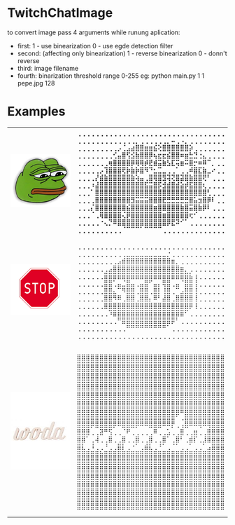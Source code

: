 # TwitchChatImage
  to convert image pass 4 arguments while runung aplication:
  * first:   1 - use binearization 0 - use egde detection filter
  * second:  (affecting only binearization) 1 - reverse binearization 0 - donn't reverse
  * third:   image filename
  * fourth:  binarization threshold range 0-255
  eg: python main.py 1 1 pepe.jpg 128 
# Examples
 <table style="width:100%">
  <tr>
    <th> <img src="pepe.jpg" width="300"> </th>
    <th>
 ⢀⢀⢀⢀⢀⢀⢀⢀⢀⢀⢀⢀⢀⢀⢀⢀⢀⢀⢀⢀⢀⢀⢀⢀⢀⢀⢀⢀⢀⢀⢀⢀⢀  <br/>
⢀⢀⢀⢀⢀⢀⢀⢀⢀⢀⢀⢀⢀⡀⢀⢀⢀⢀⢀⢀⡀⠤⢀⠠⡀⢀⢀⢀⢀⢀⢀⢀⢀  <br/>
⢀⢀⢀⢀⢀⢀⢀⢀⢀⡠⢈⣠⣴⣿⣿⣶⣶⣮⢕⣿⣿⣿⣿⣿⣿⡵⢀⢀⢀⢀⢀⢀⢀  <br/>
⢀⢀⢀⢀⢀⢀⢀⢀⢊⣤⣿⢫⣪⣷⣿⣿⡿⢦⣖⣖⣮⣿⣿⠶⣶⣓⣙⢐⣄⢀⢀⢀⢀  <br/>
⢀⢀⢀⢀⢀⢀⢀⢶⣿⣿⣿⣿⡿⢿⢿⡾⣟⣾⣭⣷⣣⣏⢭⣶⠭⣿⡒⠶⠿⠉⡀⢀⢀  <br/>
⢀⢀⢀⢀⢀⡠⢹⣿⣿⣿⢟⡷⣷⡷⣿⠻⠙⣂⣉⣀⢀⢀⠁⢀⢀⠾⣿⣏⣷⣀⠔⢀⢀  <br/>
⢀⢀⢀⢀⡜⣾⣷⣿⣿⣿⣿⣿⣷⢵⣤⢀⣿⢿⣿⣻⢽⢝⣿⣽⣿⣷⣿⣿⢟⠃⢀⢀⢀  <br/>
⢀⢀⢀⠰⣼⣿⣿⣿⣿⣿⣿⣿⣿⣿⣿⣯⣭⣿⡯⣺⣾⣿⣾⣵⡾⣯⣿⣿⢆⢀⢀⢀⢀  <br/>
⢀⢀⢀⠁⣿⣿⣿⣿⣿⣿⣿⣿⣿⣿⣿⣿⣿⣿⣿⣿⣿⣿⣿⣿⣿⣿⣿⣿⣿⢃⢀⢀⢀  <br/>
⢀⢀⢀⢀⣿⣿⣿⣿⣿⣿⣿⣿⣻⣭⣭⣭⣿⣿⣿⣟⣛⣛⣛⣛⣛⣿⣥⣲⣿⡿⠇⢀⢀  <br/>
⢀⢀⢀⡌⣿⣿⣿⣿⣿⣿⣿⣮⣿⣿⣿⣿⣿⣶⣿⣿⣿⣿⣿⣷⣿⣭⣿⣷⡿⠇⢀⢀⢀  <br/>
⢀⢀⢀⠈⢀⢿⣿⣿⣿⣿⢌⡿⣿⣿⣿⣿⣿⣿⣿⣶⣿⣿⣿⣿⣿⢖⠊⢀⢀⢀⢀⢀⢀  <br/>
⢀⢀⢀⢀⢀⠐⢄⡙⠿⣿⣿⣿⣿⣿⣿⣿⣿⣿⣿⣿⡿⣟⠽⠊⠁⢀⢀⢀⢀⢀⢀⢀⢀  <br/>
⢀⢀⢀⢀⢀⢀⢀⢀⢀⢀⠈⠉⠉⠉⠁⠉⠉⠉⠉⢀⢀⢀⢀⢀⢀⢀⢀⢀⢀⢀⢀⢀⢀  <br/>
    </th>
  </tr>
  <tr>
    <td>
 <img src="pobrane.png" width="400"> </td>
    <td>
    

 ⢀⢀⢀⢀⢀⢀⢀⢀⢀⢀⢀⢀⢀⢀⢀⢀⢀⢀⢀⢀⢀⢀⢀⢀⢀⢀⢀⢀⢀⢀⢀⢀⢀<br/>
⢀⢀⢀⢀⢀⢀⢀⢀⢀⢀⢀⣀⣀⣀⣀⣀⣀⣀⣀⣀⡐⢀⢀⢀⢀⢀⢀⢀⢀⢀⢀⢀⢀<br/>
⢀⢀⢀⢀⢀⢀⢀⢀⢀⣠⣾⣿⣿⣿⣿⣿⣿⣿⣿⣿⣿⣶⡀⢀⢀⢀⢀⢀⢀⢀⢀⢀⢀<br/>
⢀⢀⢀⢀⢀⢀⢀⣠⣿⣿⣿⣿⣿⣿⣿⣿⣿⣿⣿⣿⣿⣿⣿⣶⡀⢀⢀⢀⢀⢀⢀⢀⢀<br/>
⢀⢀⢀⢀⢀⢀⣿⣿⣿⣿⣿⣿⣿⣿⣿⣿⣿⣿⣿⣿⣿⣿⣿⣿⣿⣧⢰⢀⢀⢀⢀⢀⢀<br/>
⢀⢀⢀⢀⢀⢀⣿⣿⢁⣤⣈⣿⣤⢀⣤⣿⠋⣤⡄⢿⣿⢀⣤⠈⣿⣿⢸⢀⢀⢀⢀⢀⢀<br/>
⢀⢀⢀⢀⢀⢀⣿⣿⣄⠉⠻⣿⣿⢀⣿⣿⢀⣿⡇⢸⣿⢀⠉⣠⣿⣿⢸⢀⢀⢀⢀⢀⢀<br/>
⢀⢀⢀⢀⢀⢀⣿⣿⠻⠿⢀⣿⣿⢀⣿⣿⡄⠿⠃⣼⣿⢀⣿⣿⣿⣿⢸⢀⢀⢀⢀⢀⢀<br/>
⢀⢀⢀⢀⢀⢀⣿⣿⣿⣿⣿⣿⣿⣿⣿⣿⣿⣿⣿⣿⣿⣿⣿⣿⣿⡿⢸⢀⢀⢀⢀⢀⢀<br/>
⢀⢀⢀⢀⢀⢀⢀⠹⣿⣿⣿⣿⣿⣿⣿⣿⣿⣿⣿⣿⣿⣿⣿⣿⠋⢀⢀⢀⢀⢀⢀⢀⢀<br/>
⢀⢀⢀⢀⢀⢀⢀⢀⢀⠛⣿⣿⣿⣿⣿⣿⣿⣿⣿⣿⣿⡿⠃⢀⢀⢀⢀⢀⢀⢀⢀⢀⢀<br/>
⢀⢀⢀⢀⢀⢀⢀⢀⢀⢀⢀⠛⠛⠛⠛⠛⠛⠛⠛⠛⠁⢀⢀⢀⢀⢀⢀⢀⢀⢀⢀⢀⢀<br/>
⢀⢀⢀⢀⢀⢀⢀⢀⢀⢀⢀⢀⢀⢀⢀⢀⢀⢀⢀⢀⢀⢀⢀⢀⢀⢀⢀⢀⢀⢀⢀⢀⢀<br/></td>
  </tr>
  <tr>
    <td>
 <img src="woda.jpg" width="400"></td>
    <td>
  
 ⣿⣿⣿⣿⣿⣿⣿⣿⣿⣿⣿⣿⣿⣿⣿⣿⣿⣿⣿⣿⣿⣿⣿⣿⣿⣿⣿⣿⣿⣿⣿⣿⣿<br/>
⣿⣿⣿⣿⣿⣿⣿⣿⣿⣿⣿⣿⣿⣿⣿⣿⣿⣿⣿⣿⣿⣿⣿⣿⣿⣿⣿⣿⣿⣿⣿⣿⣿<br/>
⣿⣿⣿⣿⣿⣿⣿⣿⣿⣿⣿⣿⣿⣿⣿⣿⣿⣿⣿⣿⣿⣿⣿⣿⣿⣿⣿⣿⣿⣿⣿⣿⣿<br/>
⣿⣿⣿⣿⣿⣿⣿⣿⣿⣿⣿⣿⣿⣿⣿⣿⣿⣿⣿⣿⣿⣿⣿⣿⣿⣿⣿⣿⣿⣿⣿⣿⣿<br/>
⣿⣿⣿⣿⣿⣿⣿⣿⣿⣿⣿⣿⣿⣿⣿⣿⣿⣿⣿⣿⣿⣿⣿⣿⣿⣿⣿⣿⣿⣿⣿⣿⣿<br/>
⣿⣿⣿⣿⣿⣿⣿⣿⣿⣿⣿⣿⣿⣿⣿⣿⣿⣿⣿⣿⣿⣿⣿⣿⣿⣿⣿⣿⣿⣿⣿⣿⣿<br/>
⣿⣿⣿⣿⣿⣿⣿⣿⣿⣿⣿⣿⣿⣿⣿⣿⣿⣿⣿⣿⣿⣿⣿⣿⣿⣿⣿⣿⣿⣿⣿⣿⣿<br/>
⣿⣿⣿⣿⣿⣿⣿⣿⣿⣿⣿⣿⣿⣿⣿⣿⣿⣿⣿⣿⣿⣿⣿⣿⣿⣿⣿⣿⣿⣿⣿⣿⣿<br/>
⣿⣿⣿⣿⣿⣿⣿⣿⣿⣿⣿⣿⣿⣿⣿⣿⣿⣿⣿⣿⣿⣿⠋⢀⣿⣿⣿⣿⣿⣿⣿⣿⣿<br/>
⣿⣿⣿⡿⣿⣿⣿⣿⡿⠿⣿⣿⣿⡿⠿⠿⣿⣿⣿⠿⠿⡟⢀⢠⣿⠿⠿⢿⠿⢿⣿⣿⣿<br/>
⣿⣿⣿⢀⢀⣽⠛⢫⢀⢀⠈⠟⢀⢀⢀⢀⢀⠿⢀⢀⣡⢀⢀⣿⢀⢀⣶⢀⢀⣿⣿⣿⣿<br/>
⣿⣿⠁⢀⢼⢀⢀⣿⢀⢀⣿⢀⢀⣿⢀⢀⣿⢀⢀⣿⠁⢀⣿⠃⢀⣾⡏⢀⣸⣿⣿⣿⣿<br/>
⣿⣇⢀⠸⢀⢀⠘⢀⢀⣿⡇⢀⠐⠁⢀⣾⣇⢀⠘⠁⢀⠈⠁⢀⢀⠁⢀⢀⠁⣠⣿⣿⣿<br/>
⣿⣿⣿⣿⣿⣷⣿⣿⣿⣿⣿⣿⣿⣿⣿⣿⣿⣿⣿⣿⣿⣿⣿⣿⣿⣿⣿⣿⣿⣿⣿⣿⣿<br/>
⣿⣿⣿⣿⣿⣿⣿⣿⣿⣿⣿⣿⣿⣿⣿⣿⣿⣿⣿⣿⣿⣿⣿⣿⣿⣿⣿⣿⣿⣿⣿⣿⣿<br/>
⣿⣿⣿⣿⣿⣿⣿⣿⣿⣿⣿⣿⣿⣿⣿⣿⣿⣿⣿⣿⣿⣿⣿⣿⣿⣿⣿⣿⣿⣿⣿⣿⣿<br/>
⣿⣿⣿⣿⣿⣿⣿⣿⣿⣿⣿⣿⣿⣿⣿⣿⣿⣿⣿⣿⣿⣿⣿⣿⣿⣿⣿⣿⣿⣿⣿⣿⣿<br/>
⣿⣿⣿⣿⣿⣿⣿⣿⣿⣿⣿⣿⣿⣿⣿⣿⣿⣿⣿⣿⣿⣿⣿⣿⣿⣿⣿⣿⣿⣿⣿⣿⣿<br/>
⣿⣿⣿⣿⣿⣿⣿⣿⣿⣿⣿⣿⣿⣿⣿⣿⣿⣿⣿⣿⣿⣿⣿⣿⣿⣿⣿⣿⣿⣿⣿⣿⣿<br/>
⣿⣿⣿⣿⣿⣿⣿⣿⣿⣿⣿⣿⣿⣿⣿⣿⣿⣿⣿⣿⣿⣿⣿⣿⣿⣿⣿⣿⣿⣿⣿⣿⣿<br/>
⣿⣿⣿⣿⣿⣿⣿⣿⣿⣿⣿⣿⣿⣿⣿⣿⣿⣿⣿⣿⣿⣿⣿⣿⣿⣿⣿⣿⣿⣿⣿⣿⣿<br/></td>
  </tr>
</table> 
 


